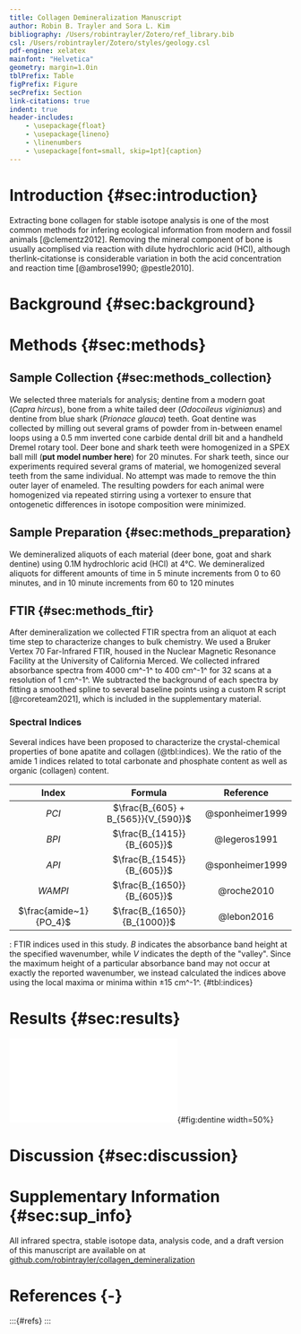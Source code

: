 ```yaml
---
title: Collagen Demineralization Manuscript
author: Robin B. Trayler and Sora L. Kim
bibliography: /Users/robintrayler/Zotero/ref_library.bib
csl: /Users/robintrayler/Zotero/styles/geology.csl
pdf-engine: xelatex
mainfont: "Helvetica"
geometry: margin=1.0in
tblPrefix: Table
figPrefix: Figure
secPrefix: Section
link-citations: true
indent: true
header-includes:
	- \usepackage{float}
    - \usepackage{lineno}
    - \linenumbers
    - \usepackage[font=small, skip=1pt]{caption}
---
```


# Introduction {#sec:introduction}

Extracting bone collagen for stable isotope analysis is one of the most common methods for infering ecological information from modern and fossil animals [@clementz2012]. Removing the mineral component of bone is usually acomplised via reaction with dilute hydrochloric acid (HCl), although therlink-citationse is considerable variation in both the acid concentration and reaction time [@ambrose1990; @pestle2010].

# Background {#sec:background}

# Methods {#sec:methods}

## Sample Collection {#sec:methods_collection} 

We selected three materials for analysis; dentine from a modern goat (*Capra hircus*), bone from a white tailed deer (*Odocoileus viginianus*) and dentine from blue shark (*Prionace glauca*) teeth. Goat dentine was collected by milling out several grams of powder from in-between enamel loops using a 0.5 mm inverted cone carbide dental drill bit and a handheld Dremel rotary tool. Deer bone and shark teeth were homogenized in a SPEX ball mill (**put model number here**) for 20 minutes. For shark teeth, since our experiments required several grams of material, we homogenized several teeth from the same individual. No attempt was made to remove the thin outer layer of enameled. The resulting powders for each animal were homogenized via repeated stirring using a vortexer to ensure that ontogenetic differences in isotope composition were minimized.

## Sample Preparation {#sec:methods_preparation}

We demineralized aliquots of each material (deer bone, goat and shark dentine) using 0.1M hydrochloric acid (HCl) at 4°C. We demineralized aliquots for different amounts of time in 5 minute increments from 0 to 60 minutes, and in 10 minute increments from 60 to 120 minutes

## FTIR {#sec:methods_ftir}

After demineralization we collected FTIR spectra from an aliquot at each time step to characterize changes to bulk chemistry. We used a Bruker Vertex 70 Far-Infrared FTIR, housed in the Nuclear Magnetic Resonance Facility at the University of California Merced. We collected infrared absorbance spectra from 4000 cm^-1^ to 400 cm^-1^ for 32 scans at a resolution of 1 cm^-1^. We subtracted the background of each spectra by fitting a smoothed spline to several baseline points using a custom R script [@rcoreteam2021], which is included in the supplementary material. 

### Spectral Indices

Several indices have been proposed to characterize the crystal-chemical properties of bone apatite and collagen (@tbl:indices). We the ratio of the amide 1  indices related to total carbonate and phosphate content as well as organic (collagen) content.  

|          Index          |              Formula                |    Reference    |
|:-----------------------:|:-----------------------------------:|:---------------:|
|          *PCI*          | $\frac{B_{605} + B_{565}}{V_{590}}$ | @sponheimer1999 |
|          *BPI*          |     $\frac{B_{1415}}{B_{605}}$      | @legeros1991    |
|          *API*          |     $\frac{B_{1545}}{B_{605}}$      | @sponheimer1999 |
|         *WAMPI*         |     $\frac{B_{1650}}{B_{605}}$      | @roche2010      |
| $\frac{amide~1}{PO_4}$  | $\frac{B_{1650}}{B_{1000}}$         | @lebon2016      |

: FTIR indices used in this study. *B* indicates the absorbance band height at the specified wavenumber, while *V* indicates the depth of the "valley". Since the maximum height of a particular absorbance band may not occur at exactly the reported wavenumber, we instead calculated the indices above using the local maxima or minima within ±15 cm^-1^. {#tbl:indices}

# Results {#sec:results}

![FTIR spectra for *Capra hircus* dentine and dental collagen.](./figures/dentine_spectra.pdf){#fig:dentine width=50%}

# Discussion {#sec:discussion}

# Supplementary Information {#sec:sup_info}
All infrared spectra, stable isotope data, analysis code, and a draft version of this manuscript are available on at [github.com/robintrayler/collagen_demineralization](https://github.com/robintrayler/collagen_demineralization)

# References {-}
:::{#refs}
:::